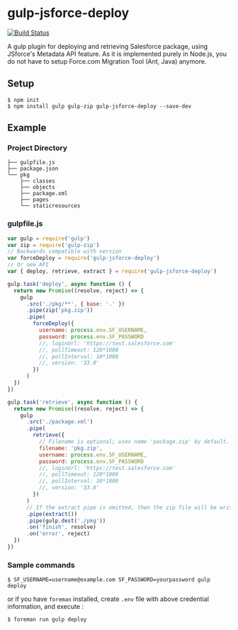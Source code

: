 # gulp-jsforce-deploy

[![Build Status](https://travis-ci.org/jsforce/gulp-jsforce-deploy.svg?branch=master)](https://travis-ci.org/jsforce/gulp-jsforce-deploy)

A gulp plugin for deploying and retrieving Salesforce package, using JSforce's Metadata API feature.
As it is implemented purely in Node.js, you do not have to setup Force.com Migration Tool (Ant, Java) anymore.

## Setup

```
$ npm init
$ npm install gulp gulp-zip gulp-jsforce-deploy --save-dev
```

## Example

### Project Directory

```
├── gulpfile.js
├── package.json
└── pkg
    ├── classes
    ├── objects
    ├── package.xml
    ├── pages
    └── staticresources
```

### gulpfile.js

```javascript
var gulp = require('gulp')
var zip = require('gulp-zip')
// Backwards compatible with version
var forceDeploy = require('gulp-jsforce-deploy')
// Or new API
var { deploy, retrieve, extract } = require('gulp-jsforce-deploy')

gulp.task('deploy', async function () {
  return new Promise((resolve, reject) => {
    gulp
      .src('./pkg/**', { base: '.' })
      .pipe(zip('pkg.zip'))
      .pipe(
        forceDeploy({
          username: process.env.SF_USERNAME,
          password: process.env.SF_PASSWORD
          //, loginUrl: 'https://test.salesforce.com'
          //, pollTimeout: 120*1000
          //, pollInterval: 10*1000
          //, version: '33.0'
        })
      )
  })
})

gulp.task('retrieve', async function () {
  return new Promise((resolve, reject) => {
    gulp
      .src('./package.xml')
      .pipe(
        retrieve({
          // Filename is optional; uses name 'package.zip' by default.
          filename: 'pkg.zip',
          username: process.env.SF_USERNAME,
          password: process.env.SF_PASSWORD
          //, loginUrl: 'https://test.salesforce.com'
          //, pollTimeout: 120*1000
          //, pollInterval: 10*1000
          //, version: '33.0'
        })
      )
      // If the extract pipe is omitted, then the zip file will be written to the destination.
      .pipe(extract())
      .pipe(gulp.dest('./pkg'))
      .on('finish', resolve)
      .on('error', reject)
  })
})
```

### Sample commands

```
$ SF_USERNAME=username@example.com SF_PASSWORD=yourpassword gulp deploy
```

or if you have `foreman` installed, create `.env` file with above credential information, and execute :

```
$ foreman run gulp deploy
```
